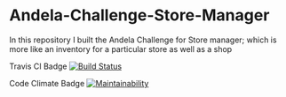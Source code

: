 # Andela-Challenge-Store-Manager
In this repository I built the Andela Challenge for Store manager; which is more like an inventory for a particular store as well as a shop


Travis CI Badge
[![Build Status](https://travis-ci.com/prizemac/Andela-Challenge-Store-Manager.svg?branch=feature_branch)](https://travis-ci.com/prizemac/Andela-Challenge-Store-Manager)

Code Climate Badge [![Maintainability](https://api.codeclimate.com/v1/badges/1fe4ca82d386b7432daa/maintainability)](https://codeclimate.com/github/prizemac/Andela-Challenge-Store-Manager/maintainability)


